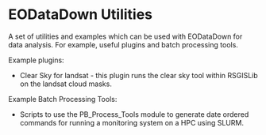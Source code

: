 # EODataDown Utilities

A set of utilities and examples which can be used with EODataDown for data analysis. For example, useful plugins and batch processing tools.

Example plugins:

* Clear Sky for landsat - this plugin runs the clear sky tool within RSGISLib on the landsat cloud masks.

Example Batch Processing Tools:

* Scripts to use the PB_Process_Tools module to generate date ordered commands for running a monitoring system on a HPC using SLURM.


